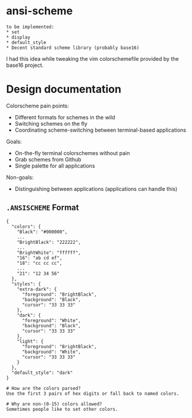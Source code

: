 # ansi-scheme

```
to be implemented:
* set
* display
* default_style
* Decent standard scheme library (probably base16)
```

I had this idea while tweaking the vim colorschemefile provided by the base16 project.

# Design documentation

Colorscheme pain points:
* Different formats for schemes in the wild
* Switching schemes on the fly
* Coordinating scheme-switching between terminal-based applications

Goals:
* On-the-fly terminal colorschemes without pain
* Grab schemes from Github
* Single palette for all applications

Non-goals:
* Distinguishing between applications (applications can handle this)

## `.ANSISCHEME` Format
```
{
  "colors": {
    "Black": "#000000",
    ...
    "BrightBlack": "222222",
    ...
    "BrightWhite": "ffffff",
    "16": "ab cd ef",
    "18": "cc cc cc",
    ...
    "21": "12 34 56"
  },
  "styles": {
    "extra-dark": {
      "foreground": "BrightBlack",
      "background": "Black",
      "cursor": "33 33 33"
    },
    "dark": {
      "foreground": "White",
      "background": "Black",
      "cursor": "33 33 33"
    },
    "light": {
      "foreground": "BrightBlack",
      "background": "White",
      "cursor": "33 33 33"
    }
  },
  "default_style": "dark"
}

# How are the colors parsed?
Use the first 3 pairs of hex digits or fall back to named colors.

# Why are non-(0-15) colors allowed?
Sometimes people like to set other colors.
